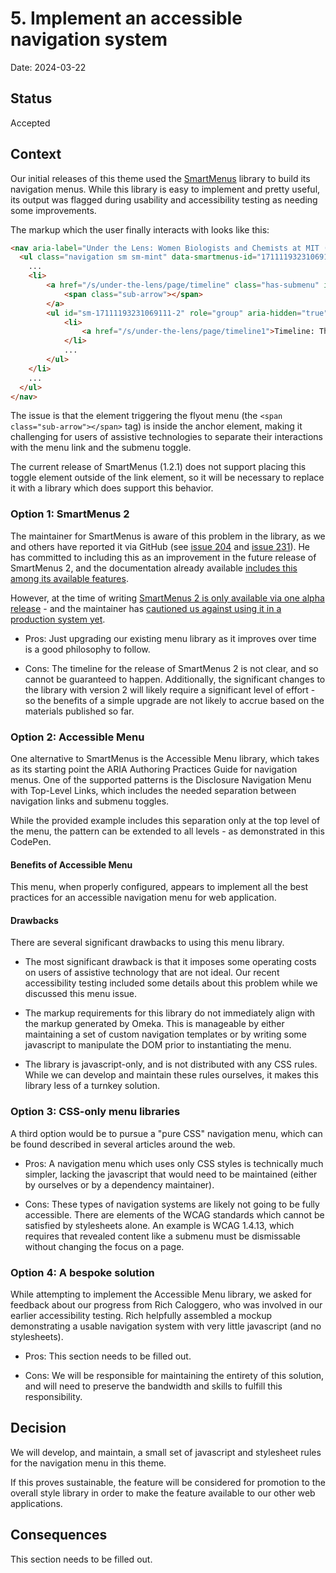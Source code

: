 # 5. Implement an accessible navigation system

Date: 2024-03-22

## Status

Accepted

## Context

Our initial releases of this theme used the [SmartMenus](https://www.smartmenus.org/) library to build its
navigation menus. While this library is easy to implement and pretty useful, its
output was flagged during usability and accessibility testing as needing some
improvements.

The markup which the user finally interacts with looks like this:

```html
<nav aria-label="Under the Lens: Women Biologists and Chemists at MIT (1865-2024)">
  <ul class="navigation sm sm-mint" data-smartmenus-id="17111193231069111">
    ...
    <li>
        <a href="/s/under-the-lens/page/timeline" class="has-submenu" id="sm-17111193231069111-1" aria-haspopup="true" aria-controls="sm-17111193231069111-2" aria-expanded="false">Timeline
        	<span class="sub-arrow"></span>
        </a>
        <ul id="sm-17111193231069111-2" role="group" aria-hidden="true" aria-labelledby="sm-17111193231069111-1" aria-expanded="false" style="width: auto; min-width: 10em; display: none; max-width: 20em; top: auto; left: 0px; margin-left: 0px; margin-top: 0px;" class="sm-nowrap">
            <li>
                <a href="/s/under-the-lens/page/timeline1">Timeline: The Beginnings</a>
            </li>
            ...
        </ul>
    </li>
    ...
  </ul>
</nav>
```

The issue is that the element triggering the flyout menu (the 
`<span class="sub-arrow"></span>` tag) is inside the anchor element, making it
challenging for users of assistive technologies to separate their interactions
with the menu link and the submenu toggle.

The current release of SmartMenus (1.2.1) does not support placing this toggle
element outside of the link element, so it will be necessary to replace it with
a library which does support this behavior.

### Option 1: SmartMenus 2

The maintainer for SmartMenus is aware of this problem in the library, as we and
others have reported it via GitHub (see [issue 204](https://github.com/vadikom/smartmenus/issues/204) and [issue 231](https://github.com/vadikom/smartmenus/issues/231)). He has
committed to including this as an improvement in the future release of
SmartMenus 2, and the documentation already available [includes this among its available
features](https://configurator.smartmenus.org/).

However, at the time of writing [SmartMenus 2 is only available via one alpha
release](https://github.com/vadikom/smartmenus/releases) - and the maintainer has [cautioned us against using it in a production
system yet](https://github.com/vadikom/smartmenus/issues/245).

* Pros: Just upgrading our existing menu library as it improves over time is a
  good philosophy to follow.

* Cons: The timeline for the release of SmartMenus 2 is not clear, and so
  cannot be guaranteed to happen. Additionally, the significant changes to the
  library with version 2 will likely require a significant level of effort - so
  the benefits of a simple upgrade are not likely to accrue based on the
  materials published so far.

### Option 2: Accessible Menu

One alternative to SmartMenus is the Accessible Menu library, which takes as its
starting point the ARIA Authoring Practices Guide for navigation menus. One of
the supported patterns is the Disclosure Navigation Menu with Top-Level Links,
which includes the needed separation between navigation links and submenu
toggles.

While the provided example includes this separation only at the top level of the
menu, the pattern can be extended to all levels - as demonstrated in this
CodePen.

#### Benefits of Accessible Menu

This menu, when properly configured, appears to implement all the best practices
for an accessible navigation menu for web application.

#### Drawbacks

There are several significant drawbacks to using this menu library.

* The most significant drawback is that it imposes some operating costs on users
  of assistive technology that are not ideal. Our recent accessibility testing
  included some details about this problem while we discussed this menu issue.

* The markup requirements for this library do not immediately align with the
  markup generated by Omeka. This is manageable by either maintaining a set of
  custom navigation templates or by writing some javascript to manipulate the
  DOM prior to instantiating the menu.

* The library is javascript-only, and is not distributed with any CSS rules.
  While we can develop and maintain these rules ourselves, it makes this library
  less of a turnkey solution.

### Option 3: CSS-only menu libraries

A third option would be to pursue a "pure CSS" navigation menu, which can be
found described in several articles around the web.

* Pros: A navigation menu which uses only CSS styles is technically much
  simpler, lacking the javascript that would need to be maintained (either by
  ourselves or by a dependency maintainer).

* Cons: These types of navigation systems are likely not going to be fully
  accessible. There are elements of the WCAG standards which cannot be satisfied
  by stylesheets alone. An example is WCAG 1.4.13, which requires that revealed
  content like a submenu must be dismissable without changing the focus on a
  page.

### Option 4: A bespoke solution

While attempting to implement the Accessible Menu library, we asked for feedback
about our progress from Rich Caloggero, who was involved in our earlier
accessibility testing. Rich helpfully assembled a mockup demonstrating a usable
navigation system with very little javascript (and no stylesheets).

* Pros: This section needs to be filled out.

* Cons: We will be responsible for maintaining the entirety of this solution,
  and will need to preserve the bandwidth and skills to fulfill this
  responsibility.

## Decision

We will develop, and maintain, a small set of javascript and stylesheet rules
for the navigation menu in this theme.

If this proves sustainable, the feature will be considered for promotion to the
overall style library in order to make the feature available to our other
web applications.

## Consequences

This section needs to be filled out.
